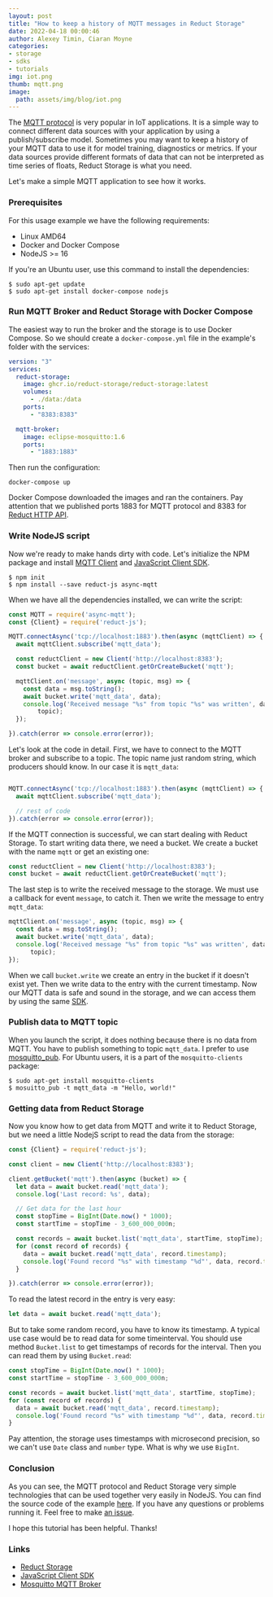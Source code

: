```yaml
---
layout: post
title: "How to keep a history of MQTT messages in Reduct Storage"
date: 2022-04-18 00:00:46
author: Alexey Timin, Ciaran Moyne
categories:
- storage
- sdks
- tutorials
img: iot.png
thumb: mqtt.png
image:
  path: assets/img/blog/iot.png
---
```


The [MQTT protocol][4] is very popular in IoT applications. It is a simple way to connect different data sources
with your application by using a publish/subscribe model. Sometimes you may want to keep a history of your MQTT data to
use
it for model training, diagnostics or metrics. If your data sources provide different formats of data that can
not be interpreted as time series of floats, Reduct Storage is what you need.

Let's make a simple MQTT application to see how it works.

<!--more-->

### Prerequisites

For this usage example we have the following requirements:

* Linux AMD64
* Docker and Docker Compose
* NodeJS >= 16

If you're an Ubuntu user, use this command to install the dependencies:

```
$ sudo apt-get update
$ sudo apt-get install docker-compose nodejs
```

### Run MQTT Broker and Reduct Storage with Docker Compose

The easiest way to run the broker and the storage is to use Docker Compose. So we should create a `docker-compose.yml`
file in the example's folder with the services:

```yaml
version: "3"
services:
  reduct-storage:
    image: ghcr.io/reduct-storage/reduct-storage:latest
    volumes:
      - ./data:/data
    ports:
      - "8383:8383"

  mqtt-broker:
    image: eclipse-mosquitto:1.6
    ports:
      - "1883:1883"
```

Then run the configuration:

```
docker-compose up
```

Docker Compose downloaded the images and ran the containers. Pay attention that we published ports 1883 for MQTT
protocol and 8383 for [Reduct HTTP API](https://docs.reduct-storage.dev/http-api).

### Write NodeJS script

Now we're ready to make hands dirty with code. Let's initialize the NPM package and
install [MQTT Client](https://www.npmjs.com/package/async-mqtt) and
[JavaScript Client SDK](https://www.npmjs.com/package/reduct-js).

```
$ npm init
$ npm install --save reduct-js async-mqtt 
```

When we have all the dependencies installed, we can write the script:

```javascript
const MQTT = require('async-mqtt');
const {Client} = require('reduct-js');

MQTT.connectAsync('tcp://localhost:1883').then(async (mqttClient) => {
  await mqttClient.subscribe('mqtt_data');

  const reductClient = new Client('http://localhost:8383');
  const bucket = await reductClient.getOrCreateBucket('mqtt');

  mqttClient.on('message', async (topic, msg) => {
    const data = msg.toString();
    await bucket.write('mqtt_data', data);
    console.log('Received message "%s" from topic "%s" was written', data,
        topic);
  });

}).catch(error => console.error(error));
```

Let's look at the code in detail. First, we have to connect to the MQTT broker
and subscribe to a topic. The topic name just random string, which producers should know.
In our case it is `mqtt_data`:

```javascript

MQTT.connectAsync('tcp://localhost:1883').then(async (mqttClient) => {
  await mqttClient.subscribe('mqtt_data');

  // rest of code
}).catch(error => console.error(error));
```

If the MQTT connection is successful, we can start dealing with Reduct Storage.
To start writing data there, we need a bucket. We create a bucket with the name `mqtt` or
get an existing one:

```javascript
const reductClient = new Client('http://localhost:8383');
const bucket = await reductClient.getOrCreateBucket('mqtt');
```

The last step is to write the received message to the storage. We must use a callback
for event `message`, to catch it. Then we write the message to entry `mqtt_data`:

```javascript
mqttClient.on('message', async (topic, msg) => {
  const data = msg.toString();
  await bucket.write('mqtt_data', data);
  console.log('Received message "%s" from topic "%s" was written', data,
      topic);
});
```

When we call `bucket.write` we create an entry in the bucket if it doesn't exist yet.
Then we write data to the entry with the current timestamp.
Now our MQTT data is safe and sound in the storage, and we can access them by using
the same [SDK][2].

### Publish data to MQTT topic

When you launch the script, it does nothing because there is no data from MQTT. You have to publish something to topic
`mqtt_data`. I prefer to use [mosquitto_pub](https://mosquitto.org/man/mosquitto_pub-1.html). For Ubuntu users, it is a
part of the `mosquitto-clients` package:

```
$ sudo apt-get install mosquitto-clients
$ mosuitto_pub -t mqtt_data -m "Hello, world!"
```

### Getting data from Reduct Storage

Now you know how to get data from MQTT and write it to Reduct Storage, but we need a little NodejS script to read
the data from the storage:

```javascript
const {Client} = require('reduct-js');

const client = new Client('http://localhost:8383');

client.getBucket('mqtt').then(async (bucket) => {
  let data = await bucket.read('mqtt_data');
  console.log('Last record: %s', data);

  // Get data for the last hour
  const stopTime = BigInt(Date.now() * 1000);
  const startTime = stopTime - 3_600_000_000n;

  const records = await bucket.list('mqtt_data', startTime, stopTime);
  for (const record of records) {
    data = await bucket.read('mqtt_data', record.timestamp);
    console.log('Found record "%s" with timestamp "%d"', data, record.timestamp);
  }

}).catch(error => console.error(error));

```

To read the latest record in the entry is very easy:

```javascript
let data = await bucket.read('mqtt_data');
```

But to take some random record, you have to know its timestamp. A typical use case would be to read data for some
timeinterval. You should use method `Bucket.list` to get timestamps of records for the interval. Then you can
read them by using `Bucket.read`:

```javascript
const stopTime = BigInt(Date.now() * 1000);
const startTime = stopTime - 3_600_000_000n;

const records = await bucket.list('mqtt_data', startTime, stopTime);
for (const record of records) {
  data = await bucket.read('mqtt_data', record.timestamp);
  console.log('Found record "%s" with timestamp "%d"', data, record.timestamp);
}
```

Pay attention, the storage uses timestamps with microsecond precision, so we can't use `Date` class and `number` type.
What is why we use `BigInt`.

### Conclusion

As you can see, the MQTT protocol and Reduct Storage very simple technologies that can be used together very easily in NodeJS.
You can find the source code of the example [here](https://github.com/reduct-storage/reduct-mqtt-example). If you have any
questions or problems running it. Feel free to make [an issue](https://github.com/reduct-storage/reduct-js/issues/new).

I hope this tutorial has been helpful. Thanks!

### Links

* [Reduct Storage][1]
* [JavaScript Client SDK][2]
* [Mosquitto MQTT Broker][3]

[1]:https://docs.reduct-storage.dev
[2]:https://reduct-js.readthedocs.io/en/latest/
[3]:https://mosquitto.org/
[4]:https://mqtt.org/
